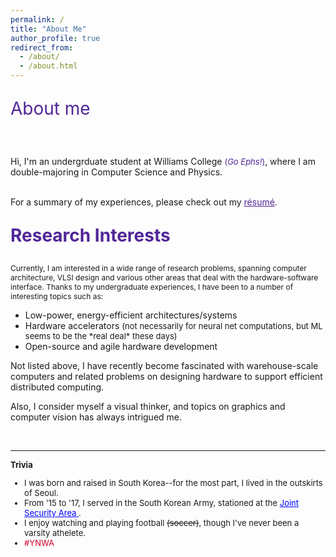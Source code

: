 ```yaml
---
permalink: /
title: "About Me"
author_profile: true
redirect_from: 
  - /about/
  - /about.html
---
```


<p style="font-size: 28px; color: #512698"> About me </p> <br/>

<p style="font-size: 12px">

Hi, I'm an undergrduate student at Williams College <font size="2" color="#512698"> (<i>Go Ephs!</i>)</font>, where I am <br/> double-majoring in Computer Science and Physics. 

<br/>
For a summary of my experiences, please check out my <a href="/files/kang_resume.pdf" style="color: #512698;">
r&#233;sum&#233;</a>. 
</p>

<p style="font-size: 28px; font-weight:bold; color: #512698"> Research Interests </p> 
<p style="font-size: 12px">
Currently, I am interested in a wide range of research problems, spanning computer architecture, VLSI design and various other areas that deal with the hardware-software interface. Thanks to my undergraduate experiences, I have been to a number of interesting topics such as:<br/>

<ul>
<li>Low-power, energy-efficient architectures/systems</li>
<li>Hardware accelerators <font size="2"> (not necessarily for neural net computations, but ML seems to be the *real deal* these days)</font></li>
<li>Open-source and agile hardware development</li>
</ul>
Not listed above, I have recently become fascinated with warehouse-scale computers and related problems on designing  hardware to support efficient distributed computing. <br/>

Also, I consider myself a visual thinker, and topics on graphics and computer vision has always intrigued me. 
</p><br/>

---

<font size="2">

<b>Trivia</b>
<ul>
<li> I was born and raised in South Korea--for the most part, I lived in the outskirts of Seoul.</li>
<li>From '15 to '17, I served in the South Korean Army, stationed at the  <a href="https://en.wikipedia.org/wiki/Joint_Security_Area" style="color: blue;"> Joint Security Area </a>. </li>
<li>I enjoy watching and playing football <s>(soccer)</s>, though I've never been a varsity athelete. </li>
<li> <span style="color:#D00027"> #YNWA </span></li>
</ul>
</font>


